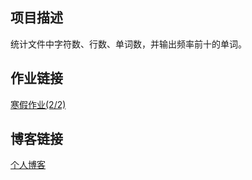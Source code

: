 ## 项目描述

统计文件中字符数、行数、单词数，并输出频率前十的单词。


## 作业链接

[寒假作业(2/2)](https://edu.cnblogs.com/campus/fzu/FZUSESPR21/homework/11672)

## 博客链接

[个人博客](https://www.cnblogs.com/smsbQAQ/p/14488805.html)